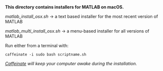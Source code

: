 **This directory contains installers for MATLAB on macOS.**  

*matlab_install_osx.sh* &rarr; a text based installer for the most recent version of MATLAB

*matlab_multi_install_osx.sh* &rarr; a menu-based installer for all versions of MATLAB

Run either from a terminal with: 

`caffeinate -i sudo bash scriptname.sh`

*[Caffeinate](https://ss64.com/osx/caffeinate.html) will keep your computer awake during the installation.*  
